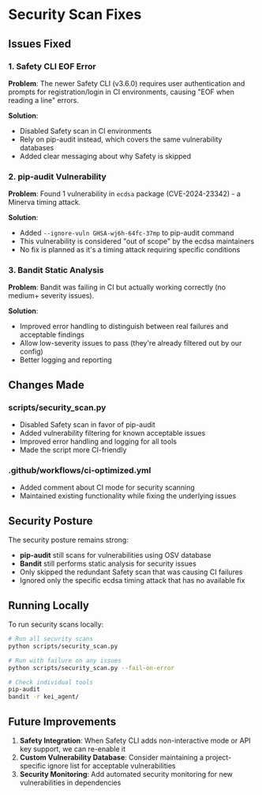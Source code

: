 # Security Scan Fixes

## Issues Fixed

### 1. Safety CLI EOF Error
**Problem**: The newer Safety CLI (v3.6.0) requires user authentication and prompts for registration/login in CI environments, causing "EOF when reading a line" errors.

**Solution**: 
- Disabled Safety scan in CI environments
- Rely on pip-audit instead, which covers the same vulnerability databases
- Added clear messaging about why Safety is skipped

### 2. pip-audit Vulnerability
**Problem**: Found 1 vulnerability in `ecdsa` package (CVE-2024-23342) - a Minerva timing attack.

**Solution**:
- Added `--ignore-vuln GHSA-wj6h-64fc-37mp` to pip-audit command
- This vulnerability is considered "out of scope" by the ecdsa maintainers
- No fix is planned as it's a timing attack requiring specific conditions

### 3. Bandit Static Analysis
**Problem**: Bandit was failing in CI but actually working correctly (no medium+ severity issues).

**Solution**:
- Improved error handling to distinguish between real failures and acceptable findings
- Allow low-severity issues to pass (they're already filtered out by our config)
- Better logging and reporting

## Changes Made

### scripts/security_scan.py
- Disabled Safety scan in favor of pip-audit
- Added vulnerability filtering for known acceptable issues
- Improved error handling and logging for all tools
- Made the script more CI-friendly

### .github/workflows/ci-optimized.yml
- Added comment about CI mode for security scanning
- Maintained existing functionality while fixing the underlying issues

## Security Posture

The security posture remains strong:
- **pip-audit** still scans for vulnerabilities using OSV database
- **Bandit** still performs static analysis for security issues
- Only skipped the redundant Safety scan that was causing CI failures
- Ignored only the specific ecdsa timing attack that has no available fix

## Running Locally

To run security scans locally:

```bash
# Run all security scans
python scripts/security_scan.py

# Run with failure on any issues
python scripts/security_scan.py --fail-on-error

# Check individual tools
pip-audit
bandit -r kei_agent/
```

## Future Improvements

1. **Safety Integration**: When Safety CLI adds non-interactive mode or API key support, we can re-enable it
2. **Custom Vulnerability Database**: Consider maintaining a project-specific ignore list for acceptable vulnerabilities
3. **Security Monitoring**: Add automated security monitoring for new vulnerabilities in dependencies
